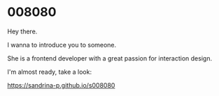 # 008080

Hey there.

I wanna to introduce you to someone.

She is a frontend developer with a great passion for interaction design.

I'm almost ready, take a look:

https://sandrina-p.github.io/s008080

##
